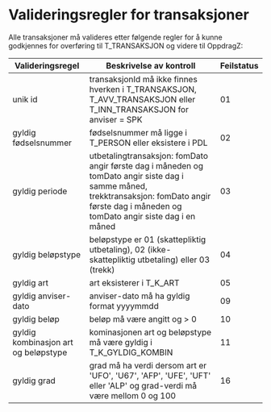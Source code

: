# Valideringsregler for transaksjoner

Alle transaksjoner må valideres etter følgende regler for å kunne godkjennes for overføring til T_TRANSAKSJON og videre til OppdragZ:

| Valideringsregel                     | Beskrivelse av kontroll                                                                                                                                                                        | Feilstatus |
|--------------------------------------|------------------------------------------------------------------------------------------------------------------------------------------------------------------------------------------------|------------| 
| unik id                              | transaksjonId må ikke finnes hverken i T_TRANSAKSJON, T_AVV_TRANSAKSJON eller T_INN_TRANSAKSJON for anviser = SPK                                                                              | 01         |
| gyldig fødselsnummer                 | fødselsnummer må ligge i T_PERSON eller eksistere i PDL                                                                                                                                        | 02         |
| gyldig periode                       | utbetalingtransaksjon: fomDato angir første dag i måneden og tomDato angir siste dag i samme måned, trekktransaksjon: fomDato angir første dag i måneden og tomDato angir siste dag i en måned | 03         |
| gyldig beløpstype                    | beløpstype er 01 (skattepliktig utbetaling), 02 (ikke-skattepliktig utbetaling) eller 03 (trekk)                                                                                               | 04         |
| gyldig art                           | art eksisterer i T_K_ART                                                                                                                                                                       | 05         |
| gyldig anviser-dato                  | anviser-dato må ha gyldig format yyyymmdd                                                                                                                                                      | 09         |
| gyldig beløp                         | beløp må være angitt og > 0                                                                                                                                                                    | 10         |
| gyldig kombinasjon art og beløpstype | kominasjonen art og beløpstype må være gyldig i T_K_GYLDIG_KOMBIN                                                                                                                              | 11         |
| gyldig grad                          | grad må ha verdi dersom art er 'UFO', 'U67', 'AFP', 'UFE', 'UFT' eller 'ALP' og grad-verdi må være mellom 0 og 100                                                                             | 16         |

